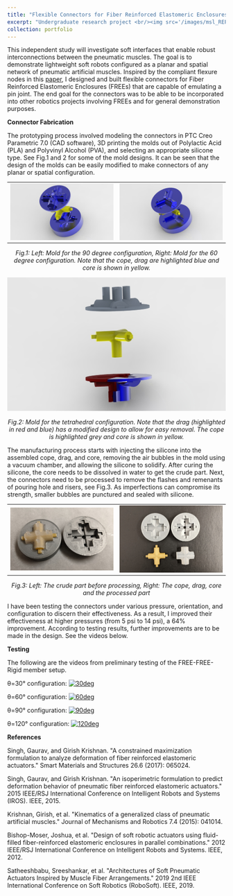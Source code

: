 ```yaml
---
title: "Flexible Connectors for Fiber Reinforced Elastomeric Enclosures (FREEs)"
excerpt: "Undergraduate research project <br/><img src='/images/msl_REPLACE.jpg'>"
collection: portfolio
---
```


This independent study will investigate soft interfaces that enable robust interconnections between the pneumatic muscles. The goal is to demonstrate lightweight soft robots configured as a planar and spatial network of pneumatic artificial muscles. Inspired by the compliant flexure nodes in this <a href="https://ieeexplore.ieee.org/document/7918530">paper</a>, I designed and built flexible connectors for Fiber Reinforced Elastomeric Enclosures (FREEs) that are capable of emulating a pin joint. The end goal for the connectors was to be able to be incorporated into other robotics projects involving FREEs and for general demonstration purposes.

**Connector Fabrication**


The prototyping process involved modeling the connectors in PTC Creo Parametric 7.0 (CAD software), 3D printing the molds out of Polylactic Acid (PLA) and Polyvinyl Alcohol (PVA), and selecting an appropriate silicone type. See Fig.1 and 2 for some of the mold designs. It can be seen that the design of the molds can be easily modified to make connectors of any planar or spatial configuration.

<!--TWO COLUMN IMAGE PLACEMENT-->
<table border="0">
 <tr>
  <td><img src='/images/90deg.png' alt="90deg_planar" class="center"></td>
  <td><img src='/images/60deg.png' alt="60deg_planar" class="center"></td>
 </tr>
</table>

<p style="text-align:center"> <i>Fig.1: Left: Mold for the 90 degree configuration, Right: Mold for the 60 degree configuration.
 Note that the cope, drag are highlighted blue and core is shown in yellow. </i></p>
 
 
<img src='/images/spatial1.jpg' alt="120deg_spatial" class="center">
<p style="text-align:center"> <i>Fig.2: Mold for the tetrahedral configuration. Note that the drag (highlighted in red and blue) has a modified design to allow for easy removal. The cope is highlighted grey and core is shown in yellow. </i></p>

<!--FULL WIDTH IMAGE PLACEMENT-->
<!--
<img src='/images/90deg.png' alt="90deg_planar" class="center">
<p style="text-align:center"> <i>Fig.1: Mold for the 90 degree configuration. Note that the cope, drag are highlighted blue and core is shown in yellow. </i></p>


<img src='/images/60deg.png' alt="60deg_planar" class="center">
<p style="text-align:center"> <i>Fig.2: Mold for the 60 degree configuration. Note that the cope, drag are highlighted blue and core is shown in yellow. </i></p>


<img src='/images/spatial1.jpg' alt="120deg_spatial" class="center">
<p style="text-align:center"> <i>Fig.3: Mold for the tetrahedral configuration. Note that the drag (highlighted in red and blue) has a modified design to allow for easy removal. The cope is highlighted grey and core is shown in yellow. </i></p>
-->

The manufacturing process starts with injecting the silicone into the assembled cope, drag, and core, removing the air bubbles in the mold using a vacuum chamber, and allowing the silicone to solidify. After curing the silicone, the core needs to be dissolved in water to get the crude part. Next, the connectors need to be processed to remove the flashes and remenants of pouring hole and risers, see Fig.3. As imperfections can compromise its strength, smaller bubbles are punctured and sealed with silicone.

<table border="0">
 <tr>
  <td><img src='/images/90deg_justmade.jpg' alt="90degjstmade" class="center"></td>
  <td><img src='/images/90processed.jpg' alt="90degprocessed" class="center"></td>
 </tr>
</table>

<p style="text-align:center"> <i>Fig.3: Left: The crude part before processing, Right: The cope, drag, core and the processed part</i></p>

<!--FULL WIDTH IMAGE PLACEMENT-->
<!--
<img src='/images/90deg_justmade.jpg' alt="90degjstmade" class="center">
<p style="text-align:center"> <i>Fig.4: The crude part before processing</i></p>


<img src='/images/90processed.jpg' alt="90degprocessed" class="center">
<p style="text-align:center"> <i>Fig.5: The cope, drag, core and the processed part</i></p>
-->

I have been testing the connectors under various pressure, orientation, and configuration to discern their effectiveness. As a result, I improved their effectiveness at higher pressures (from 5 psi to 14 psi), a 64% improvement. According to testing results, further improvements are to be made in the design. See the videos below.

**Testing**


The following are the videos from preliminary testing of the FREE-FREE-Rigid member setup.


θ=30° configuration:
[![30deg](http://img.youtube.com/vi/YOUTUBE_VIDEO_ID_HERE/0.jpg)](http://www.youtube.com/watch?v=YOUTUBE_VIDEO_ID_HERE "Video Title")


θ=60° configuration:
[![60deg](http://img.youtube.com/vi/YOUTUBE_VIDEO_ID_HERE/0.jpg)](http://www.youtube.com/watch?v=YOUTUBE_VIDEO_ID_HERE "Video Title")


θ=90° configuration:
[![90deg](http://img.youtube.com/vi/YOUTUBE_VIDEO_ID_HERE/0.jpg)](http://www.youtube.com/watch?v=YOUTUBE_VIDEO_ID_HERE "Video Title")


θ=120° configuration:
[![120deg]('/images/90processed.jpg')](https://youtu.be/_99Zogn_KZM "120° configuration")

**References**


Singh, Gaurav, and Girish Krishnan. "A constrained maximization formulation to analyze deformation of fiber reinforced elastomeric actuators." Smart Materials and Structures 26.6 (2017): 065024.


Singh, Gaurav, and Girish Krishnan. "An isoperimetric formulation to predict deformation behavior of pneumatic fiber reinforced elastomeric actuators." 2015 IEEE/RSJ International Conference on Intelligent Robots and Systems (IROS). IEEE, 2015.


Krishnan, Girish, et al. "Kinematics of a generalized class of pneumatic artificial muscles." Journal of Mechanisms and Robotics 7.4 (2015): 041014.


Bishop-Moser, Joshua, et al. "Design of soft robotic actuators using fluid-filled fiber-reinforced elastomeric enclosures in parallel combinations." 2012 IEEE/RSJ International Conference on Intelligent Robots and Systems. IEEE, 2012.


Satheeshbabu, Sreeshankar, et al. "Architectures of Soft Pneumatic Actuators Inspired by Muscle Fiber Arrangements." 2019 2nd IEEE International Conference on Soft Robotics (RoboSoft). IEEE, 2019.



<!--<img src='/images/fullasm2.jpg' alt="demoasm_perview" class="center">
#<p style="text-align:center"> <i>Fig.3: Visualization of the apparatus with a 100:1 geartrain attached.</i></p>-->

